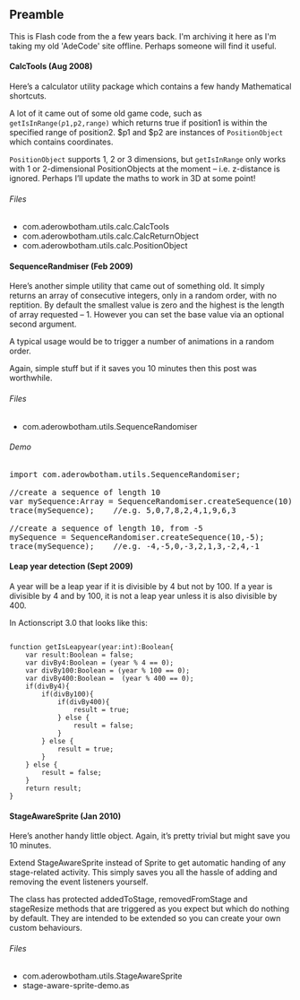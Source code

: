 ## Preamble
This is Flash code from the a few years back. I'm archiving it here as I'm taking my old 'AdeCode' site offline. Perhaps someone will find it useful.


#### CalcTools (Aug 2008)

Here’s a calculator utility package which contains a few handy Mathematical shortcuts.

A lot of it came out of some old game code, such as <code>getIsInRange($p1,$p2,range)</code> which returns true if position1 is within the specified range of position2. $p1 and $p2 are instances of <code>PositionObject</code> which contains coordinates.

<code>PositionObject</code> supports 1, 2 or 3 dimensions, but <code>getIsInRange</code> only works with 1 or 2-dimensional PositionObjects at the moment – i.e. z-distance is ignored. Perhaps I’ll update the maths to work in 3D at some point!

###### Files
- com.aderowbotham.utils.calc.CalcTools
- com.aderowbotham.utils.calc.CalcReturnObject
- com.aderowbotham.utils.calc.PositionObject

#### SequenceRandmiser (Feb 2009)

Here’s another simple utility that came out of something old. It simply returns an array of consecutive integers, only in a random order, with no reptition. By default the smallest value is zero and the highest is the length of array requested – 1. However you can set the base value via an optional second argument.

A typical usage would be to trigger a number of animations in a random order.

Again, simple stuff but if it saves you 10 minutes then this post was worthwhile.

###### Files
- com.aderowbotham.utils.SequenceRandomiser

###### Demo
<pre>
import com.aderowbotham.utils.SequenceRandomiser;

//create a sequence of length 10
var mySequence:Array = SequenceRandomiser.createSequence(10);
trace(mySequence);    //e.g. 5,0,7,8,2,4,1,9,6,3

//create a sequence of length 10, from -5
mySequence = SequenceRandomiser.createSequence(10,-5);
trace(mySequence);    //e.g. -4,-5,0,-3,2,1,3,-2,4,-1
</pre>



#### Leap year detection (Sept 2009)

A year will be a leap year if it is divisible by 4 but not by 100. If a year is divisible by 4 and by 100, it is not a leap year unless it is also divisible by 400.

In Actionscript 3.0 that looks like this:

<pre><code>
function getIsLeapyear(year:int):Boolean{
	var result:Boolean = false;
	var divBy4:Boolean = (year % 4 == 0);
	var divBy100:Boolean = (year % 100 == 0);
	var divBy400:Boolean =  (year % 400 == 0);
	if(divBy4){
		if(divBy100){
			if(divBy400){
				result = true;
			} else {
				result = false;
			}
		} else {
			result = true;
		}
	} else {
		result = false;
	}
	return result;
}
</code></pre>


#### StageAwareSprite (Jan 2010)

Here’s another handy little object. Again, it’s pretty trivial but might save you 10 minutes.

Extend StageAwareSprite instead of Sprite to get automatic handing of any stage-related activity. This simply saves you all the hassle of adding and removing the event listeners yourself.

The class has protected addedToStage, removedFromStage and stageResize methods that are triggered as you expect but which do nothing by default. They are intended to be extended so you can create your own custom behaviours.

###### Files
- com.aderowbotham.utils.StageAwareSprite
- stage-aware-sprite-demo.as
